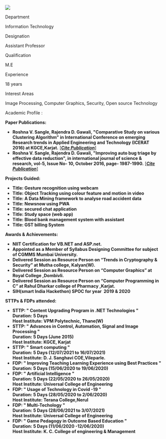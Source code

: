 [![](/sites/default/files/styles/faculty_images/public/2022-06/Roshna.png?itok=TIAkWOtu)](/sites/default/files/2022-06/Roshna.png)

Department

Information Technology

Designation

Assistant Professor

Qualification

M.E

Experience

18 years

Interest Areas

Image Processing, Computer Graphics, Security, Open source Technology

Academic Profile :

**Paper Publications:**

* **Roshna V. Sangle, Rajendra D. Gawali, "Comparative Study on various Clustering Algorithm" in International Conference on emerging Research trends in Applied Engineering and Technology (ICERAT 2016) at KGCE,Karjat.** [[***Cite Publication***]](https://www.ijsr.net/archive/v5i10/ART20162504.pdf)
* **Roshna V. Sangle, Rajendra D. Gawali, "Improving auto bug triage by effective data reduction", in international journal of science & research, vol-5, Issue No- 10, October 2016, page- 1987-1990.** [[***Cite Publication***]](https://www.ijsr.net/archive/v5i10/v5i10_01.php)

**Projects Guided:**

* **Title: Gesture recognition using webcam**
* **Title: Object Tracking using colour feature and motion in video**
* **Title: A Data Mining framework to analyse road accident data**
* **Title: Newsnow using PWA**
* **Title: secured chat application**
* **Title: Study space (web app)**
* **Title: Blood bank management system with assistant**
* **Title: GST billing System**

**Awards & Achievements:**

* **NIIT Certification for VB.NET and ASP.net.**
* **Appointed as a Member of Syllabus Designing Committee for subject of CGMMS Mumbai University.**
* **Delivered Session as Resource Person on “Trends in Cryptography & Security” at Mutha college, Kalyan(W).**
* **Delivered Session as Resource Person on “Computer Graphics” at Royal College ,Dombivli.**
* **Delivered Session as Resource Person on “Computer Programming in C” at Rahul Dharkar college of Pharmacy ,Karjat.**
* **SIH(smart India Hackethon) SPOC for year  2019 & 2020**

**STTPs & FDPs attended:**

* **STTP: " Content Upgrading Program in .NET Technologies "  
  Duration: 5 Days  
  Host Institute: VPM Polytechnic, Thane(W)**
* **STTP: " Advances in Control, Automation, Signal and Image Processing "  
  Duration: 5 Days (June 2015)  
  Host Institute: KGCE, Karjat**
* **STTP: " Smart computing "  
  Duration: 5 Days (12/07/2021 to 16/07/2021)  
  Host Institute: D. J. Sanghavi COE,Vileparle.**
* **FDP: " Improving Teaching Learning Experience using Best Practices "  
  Duration: 5 Days (15/06/2020 to 19/06/2020)**
* **FDP: " Artificial Intelligence "  
  Duration: 5 Days (22/05/2020 to 26/05/2020)  
  Host Institute: Universal College of Engineering**
* **FDP: " Usage of Technology in Covid -19 "  
  Duration: 5 Days (28/05/2020 to 2/06/2020)  
  Host Institute: Terana College,Nerul**
* **FDP: " Multi-Techology "  
  Duration: 5 Days (28/06/2021 to 3/07/2021)  
  Host Institute: Universal College of Engineering**
* **FDP: " Game Pedagogy in Outcome Based Education "  
  Duration: 5 Days (11/06/2020 -12/06/2020)  
  Host Institute: K. C. College of engineering & Management**